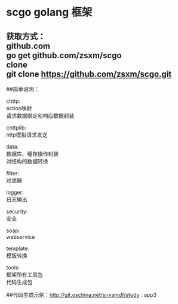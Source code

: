 # scgo golang 框架

获取方式：<br/>
github.com<br/>
go get github.com/zsxm/scgo<br/>
clone<br/>
git clone https://github.com/zsxm/scgo.git
--------

##简单说明：<br/>

chttp:<br/>
  action映射<br/>
  请求数据绑定和响应数据封装<br/>

chttplib:<br/>
  http模拟请求发送<br/>

data:<br/>
  数据库、缓存操作封装<br/>
  对结构的数据转换<br/>

filter:<br/>
  过滤器<br/>

logger:<br/>
  日志输出<br/>

security:<br/>
  安全<br/>

soap:<br/>
  webservice<br/>

template:<br/>
  模版转换<br/>

tools:<br/>
  框架所有工具包<br/>
  代码生成包<br/>

##代码生成示例：http://git.oschina.net/snxamdf/study : app3


